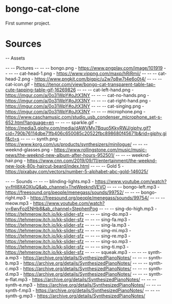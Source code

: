 # bongo-cat-clone
First summer project.

# Sources 
-- Assets

-- -- Pictures
-- -- -- bongo.png - https://www.pngplay.com/image/101919
-- -- -- cat-head-1.png - https://www.vippng.com/maxp/hRiRmii/
-- -- -- cat-head-2.png - https://www.pngkit.com/bigpic/u2w7q8w7t4e6o0t4/
-- -- -- cat-icon.gif - https://tenor.com/view/bongo-cat-transparent-table-tap-cute-tapping-table-gif-16269826
-- -- -- cat-left-hand.png - https://imgur.com/a/0o31WpY#oJtX3NY
-- -- -- cat-no-hands.png - https://imgur.com/a/0o31WpY#oJtX3NY
-- -- -- cat-right-hand.png - https://imgur.com/a/0o31WpY#oJtX3NY
-- -- -- cat-singing.png - https://imgur.com/a/0o31WpY#oJtX3NY
-- -- -- microphone.png - https://www.caschamusic.com/studio_usb_condenser_microphone_set-s-652.html?language=en
-- -- -- sparkle.gif - https://media3.giphy.com/media/dAWVMy7Bquo5KkyRWJ/giphy.gif?cid=790b76114dbe71fb406c650085c20522fbc898680f45671b&rid=giphy.gif&ct=s
-- -- -- synth.png - https://www.korg.com/us/products/synthesizers/minilogue/
-- -- -- weeknd-glasses.png - https://www.rollingstone.com/music/music-news/the-weeknd-new-album-after-hours-952501/
-- -- -- weeknd-hair.png - https://www.cnn.com/2019/09/11/entertainment/the-weeknd-new-look-80s-haircut-beard/index.html
-- -- -- Gold 5 - https://pixabay.com/vectors/number-5-alphabet-abc-gold-146025/

-- -- Sounds
-- -- -- blinding-lights.mp3 - https://www.youtube.com/watch?v=fHI8X4OXluQ&ab_channel=TheWeekndVEVO
-- -- -- bongo-left.mp3 - https://freesound.org/people/menegass/sounds/99752/
-- -- -- bongo-right.mp3 - https://freesound.org/people/menegass/sounds/99754/
-- -- -- meow.mp3 - https://www.youtube.com/watch?v=6wvFozENHb8&ab_channel=StephenPog
-- -- -- sing-do-high.mp3 -https://tehmerow.itch.io/kk-slider-sfz
-- -- -- sing-do.mp3 - https://tehmerow.itch.io/kk-slider-sfz
-- -- -- sing-fa.mp3 - https://tehmerow.itch.io/kk-slider-sfz
-- -- -- sing-la.mp3 - https://tehmerow.itch.io/kk-slider-sfz
-- -- -- sing-mi.mp3 - https://tehmerow.itch.io/kk-slider-sfz
-- -- -- sing-re.mp3 - https://tehmerow.itch.io/kk-slider-sfz
-- -- -- sing-so.mp3 - https://tehmerow.itch.io/kk-slider-sfz
-- -- -- sing-ti.mp3 - https://tehmerow.itch.io/kk-slider-sfz
-- -- -- squeak.mp3 - 
-- -- -- synth-a.mp3 - https://archive.org/details/SynthesizedPianoNotes/
-- -- -- synth-b.mp3 - https://archive.org/details/SynthesizedPianoNotes/
-- -- -- synth-c.mp3 - https://archive.org/details/SynthesizedPianoNotes/
-- -- -- synth-d.mp3 - https://archive.org/details/SynthesizedPianoNotes/
-- -- -- synth-e-flat.mp3 - https://archive.org/details/SynthesizedPianoNotes/
-- -- -- synth-e.mp3 - https://archive.org/details/SynthesizedPianoNotes/
-- -- -- synth-f.mp3 - https://archive.org/details/SynthesizedPianoNotes/
-- -- -- synth-g.mp3 - https://archive.org/details/SynthesizedPianoNotes/